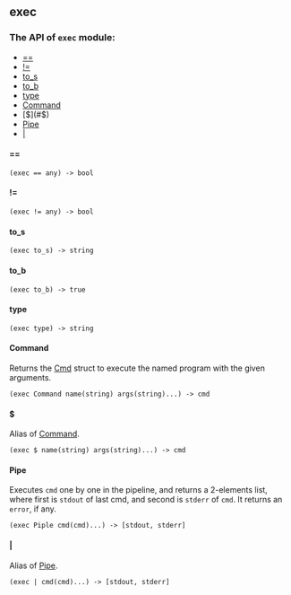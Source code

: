 exec
-

### The API of `exec` module:

+ [==](#==)
+ [!=](#!=)
+ [to_s](#to_s)
+ [to_b](#to_b)
+ [type](#type)
+ [Command](#Command)
+ [$](#$)
+ [Pipe](#Pipe)
+ [|](#|)


#### ==

```aquarius
(exec == any) -> bool
```

#### !=

```aquarius
(exec != any) -> bool
```

#### to_s

```aquarius
(exec to_s) -> string
```

#### to_b

```aquarius
(exec to_b) -> true
```

#### type

```aquarius
(exec type) -> string
```

#### Command
Returns the [Cmd](lib-exec-cmd.md) struct to execute the 
named program with the given arguments.
```aquarius
(exec Command name(string) args(string)...) -> cmd
```

#### $
Alias of [Command](#Command).
```aquarius
(exec $ name(string) args(string)...) -> cmd
```

#### Pipe
Executes `cmd` one by one in the pipeline, and returns
a 2-elements list, where first is `stdout` of last cmd, and
second is `stderr` of `cmd`. It returns an `error`, if any.
```aquarius
(exec Piple cmd(cmd)...) -> [stdout, stderr]
```

#### |
Alias of [Pipe](#Pipe).
```aquarius
(exec | cmd(cmd)...) -> [stdout, stderr]
```
